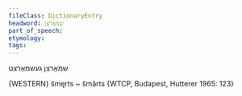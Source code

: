 ```yaml
---
fileClass: DictionaryEntry
headword: שמאַרצן
part_of_speech: 
etymology: 
tags: 
---
```

שמאַרצן
געשמאַרצט

{WESTERN}
šmęrts ~ šmărts {WTCP, Budapest, Hutterer 1965: 123}
